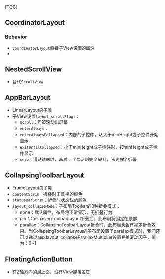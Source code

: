 [TOC]

## CoordinatorLayout

### Behavior
* `CoordinatorLayout`直接子View设置的属性
* 

## NestedScrollView
* 替代`ScrollView`

## AppBarLayout
* LinearLayout的子类
* 子View设置`layout_scrollFlags`：
	* `scroll`：可被滚动出屏幕
	* `enterAlways`：
	* `enterAlwaysCollapsed`：内部的子控件，从大于minHeight或子控件开始显示
	* `exitUntilCollapsed`：小于minHeight或子控件时，按minHeight或子控件显示
	* `snap`：滑动结束时，超过一半显示则完全展开，否则完全折叠

## CollapsingToolbarLayout
* FrameLayout的子类
* `contentScrim`：折叠时工具栏的颜色
* `statusBarScrim`：折叠时状态栏的颜色
* `layout_collapseMode`：子布局Toolbar的3种折叠模式：
	* none：默认属性，布局将正常显示，无折叠行为
	* pin：CollapsingToolbarLayout折叠后，此布局将固定在顶部
	* parallax：CollapsingToolbarLayout折叠时，此布局也会有视差折叠效果。当CollapsingToolbarLayout的子布局设置了parallax模式时，我们还可以通过app:layout_collapseParallaxMultiplier设置视差滚动因子，值为：0~1

## FloatingActionButton
* 在Z轴方向的最上面，没有View能覆盖它